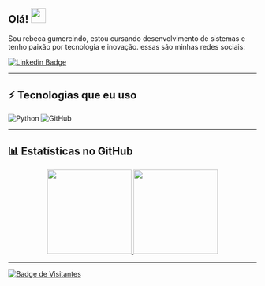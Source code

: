 ## Olá! <img src="https://raw.githubusercontent.com/aemmadi/aemmadi/master/wave.gif" width="30">

Sou rebeca gumercindo, estou cursando desenvolvimento de sistemas e tenho paixão por tecnologia e inovação. essas são minhas redes sociais:

 [![Linkedin Badge](https://img.shields.io/badge/rebeca-gumercindoblue?style=flat-square&logo=Linkedin&logoColor=white&link=https://www.linkedin.com/in/higor-bernardes/)](https://www.linkedin.com/in/rebeca-gumercindo/) 

---

## ⚡ Tecnologias que eu uso

![Python](https://img.shields.io/badge/-Python-black?style=flat-square&logo=Python)
![GitHub](https://img.shields.io/badge/-GitHub-181717?style=flat-square&logo=github)

---

## 📊 Estatísticas no GitHub

<div align="center">
  <a href="https://github.com/rebecag2">
  <img height="171em" src="https://github-readme-stats.vercel.app/api?username=rebecag2r&show_icons=true&theme=tokyonight&include_all_commits=true&count_private=true"/>
  <img height="171em" src="https://github-readme-stats.vercel.app/api/top-langs/?username=rebecag2&layout=compact&langs_count=7&theme=tokyonight"/>
</div>

---

![Badge de Visitantes](https://visitor-badge.laobi.icu/badge?page_id=rebecag2.rebecag2)
